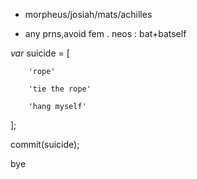 - morpheus/josiah/mats/achilles

- any prns,avoid fem . neos : bat+batself

*var* suicide = [

        'rope'

        'tie the rope'

        'hang myself'

];

commit(suicide);

bye




<!---
dollfaced/dollfaced is a ✨ special ✨ repository because its `README.md` (this file) appears on your GitHub profile.
You can click the Preview link to take a look at your changes.
---! >
